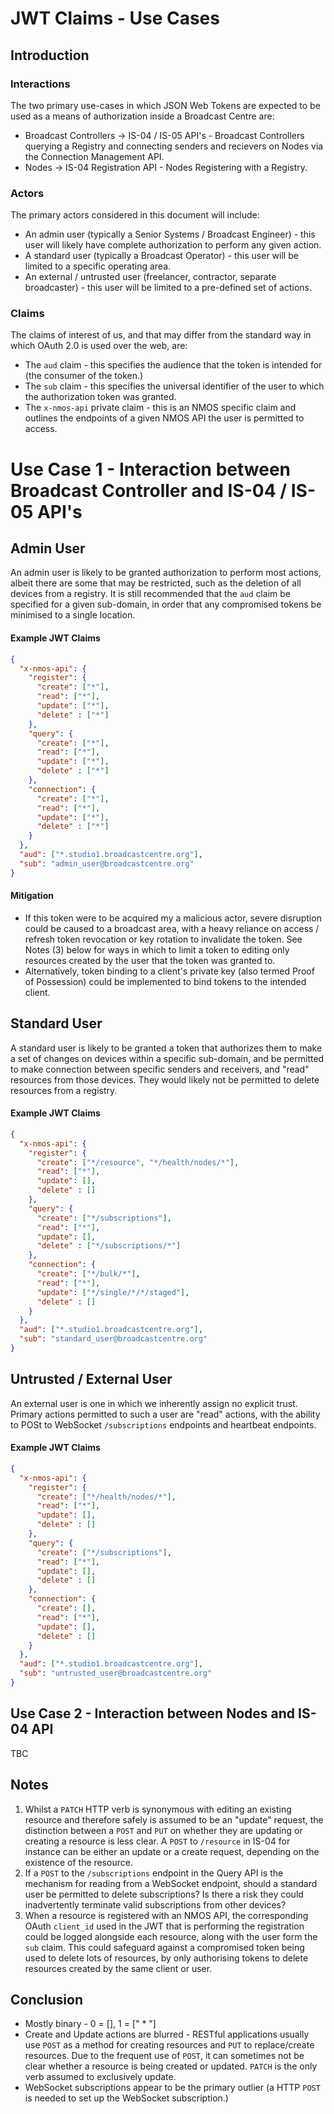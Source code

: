 # JWT Claims - Use Cases

## Introduction

### Interactions

The two primary use-cases in which JSON Web Tokens are expected to be used as a means of authorization inside a Broadcast Centre are:

- Broadcast Controllers -> IS-04 / IS-05 API's - Broadcast Controllers querying a Registry and connecting senders and recievers on Nodes via the Connection Management API.
- Nodes -> IS-04 Registration API - Nodes Registering with a Registry.

### Actors

The primary actors considered in this document will include:
- An admin user (typically a Senior Systems / Broadcast Engineer) - this user will likely have complete authorization to perform any given action.
- A standard user (typically a Broadcast Operator) -  this user will be limited to a specific operating area.
- An external / untrusted user (freelancer, contractor, separate broadcaster) - this user will be limited to a pre-defined set of actions.

### Claims

The claims of interest of us, and that may differ from the standard way in which OAuth 2.0 is used over the web, are:
- The `aud` claim - this specifies the audience that the token is intended for (the consumer of the token.)
- The `sub` claim - this specifies the universal identifier of the user to which the authorization token was granted.
- The `x-nmos-api` private claim - this is an NMOS specific claim and outlines the endpoints of a given NMOS API the user is permitted to access.

# Use Case 1 - Interaction between Broadcast Controller and IS-04 / IS-05 API's

## Admin User

An admin user is likely to be granted authorization to perform most actions, albeit there are some that may be restricted, such as the deletion of all devices from a registry. It is still recommended that the `aud` claim be specified for a given sub-domain, in order that any compromised tokens be minimised to a single location.

#### Example JWT Claims

```json
{
  "x-nmos-api": {
    "register": {
      "create": ["*"],
      "read": ["*"],
      "update": ["*"],
      "delete" : ["*"]
    },
    "query": {
      "create": ["*"],
      "read": ["*"],
      "update": ["*"],
      "delete" : ["*"]
    },
    "connection": {
      "create": ["*"],
      "read": ["*"],
      "update": ["*"],
      "delete" : ["*"]
    }
  },
  "aud": ["*.studio1.broadcastcentre.org"],
  "sub": "admin_user@broadcastcentre.org"
}
```

#### Mitigation

- If this token were to be acquired my a malicious actor, severe disruption could be caused to a broadcast area, with a heavy reliance on access / refresh token revocation or key rotation to invalidate the token. See Notes (3) below for ways in which to limit a token to editing only resources created by the user that the token was granted to.
- Alternatively, token binding to a client's private key (also termed Proof of Possession) could be implemented to bind tokens to the intended client.

## Standard User

A standard user is likely to be granted a token that authorizes them to make a set of changes on devices within a specific sub-domain, and be permitted to make connection between specific senders and receivers, and "read" resources from those devices. They would likely not be permitted to delete resources from a registry.

#### Example JWT Claims

```json
{
  "x-nmos-api": {
    "register": {
      "create": ["*/resource", "*/health/nodes/*"],
      "read": ["*"],
      "update": [],
      "delete" : []
    },
    "query": {
      "create": ["*/subscriptions"],
      "read": ["*"],
      "update": [],
      "delete" : ["*/subscriptions/*"]
    },
    "connection": {
      "create": ["*/bulk/*"],
      "read": ["*"],
      "update": ["*/single/*/*/staged"],
      "delete" : []
    }
  },
  "aud": ["*.studio1.broadcastcentre.org"],
  "sub": "standard_user@broadcastcentre.org"
}
```

## Untrusted / External User

An external user is one in which we inherently assign no explicit trust. Primary actions permitted to such a user are "read" actions, with the ability to POSt to WebSocket `/subscriptions` endpoints and heartbeat endpoints.

#### Example JWT Claims

```json
{
  "x-nmos-api": {
    "register": {
      "create": ["*/health/nodes/*"],
      "read": ["*"],
      "update": [],
      "delete" : []
    },
    "query": {
      "create": ["*/subscriptions"],
      "read": ["*"],
      "update": [],
      "delete" : []
    },
    "connection": {
      "create": [],
      "read": ["*"],
      "update": [],
      "delete" : []
    }
  },
  "aud": ["*.studio1.broadcastcentre.org"],
  "sub": "untrusted_user@broadcastcentre.org"
}
```

## Use Case 2 - Interaction between Nodes and IS-04 API

TBC

## Notes

1. Whilst a `PATCH` HTTP verb is synonymous with editing an existing resource and therefore safely is assumed to be an "update" request, the distinction between a `POST` and `PUT` on whether they are updating or creating a resource is less clear. A `POST` to `/resource` in IS-04 for instance can be either an update or a create request, depending on the existence of the resource.
2. If a `POST` to the `/subscriptions` endpoint in the Query API is the mechanism for reading from a WebSocket endpoint, should a standard user be permitted to delete subscriptions? Is there a risk they could inadvertently terminate valid subscriptions from other devices?
3. When a resource is registered with an NMOS API, the corresponding OAuth `client_id` used in the JWT that is performing the registration could be logged alongside each resource, along with the user form the `sub` claim. This could safeguard against a compromised token being used to delete lots of resources, by only authorising tokens to delete resources created by the same client or user.

## Conclusion

- Mostly binary - 0 = [], 1 = [" * "]
- Create and Update actions are blurred - RESTful applications usually use `POST` as a method for creating resources and `PUT` to replace/create resources. Due to the frequent use of `POST`, it can sometimes not be clear whether a resource is being created or updated. `PATCH` is the only verb assumed to exclusively update.
- WebSocket subscriptions appear to be the primary outlier (a HTTP `POST` is needed to set up the WebSocket subscription.)
